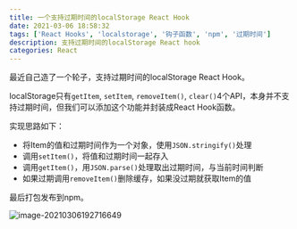 ```yaml
---
title: 一个支持过期时间的localStorage React Hook
date: 2021-03-06 18:58:32
tags: ['React Hooks', 'localstorage', '钩子函数', 'npm', '过期时间']
description: 支持过期时间的localStorage React hook
categories: React
---
```


最近自己造了一个轮子，支持过期时间的localStorage React Hook。

localStorage只有`getItem`, `setItem`, `removeItem()`, `clear()`4个API，本身并不支持过期时间，但我们可以添加这个功能并封装成React Hook函数。

实现思路如下：

- 将Item的值和过期时间作为一个对象，使用`JSON.stringify()`处理
- 调用`setItem()`，将值和过期时间一起存入
- 调用`getItem()`，用`JSON.parse()`处理取出过期时间，与当前时间判断
- 如果过期调用`removeItem()`删除缓存，如果没过期就获取Item的值

最后打包发布到npm。

![image-20210306192716649](image-20210306192716649.png)